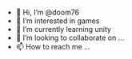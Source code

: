 - 👋 Hi, I’m @doom76
- 👀 I’m interested in games
- 🌱 I’m currently learning unity
- 💞️ I’m looking to collaborate on ...
- 📫 How to reach me ...

<!---
doom76/doom76 is a ✨ special ✨ repository because its `README.md` (this file) appears on your GitHub profile.
You can click the Preview link to take a look at your changes.
--->
